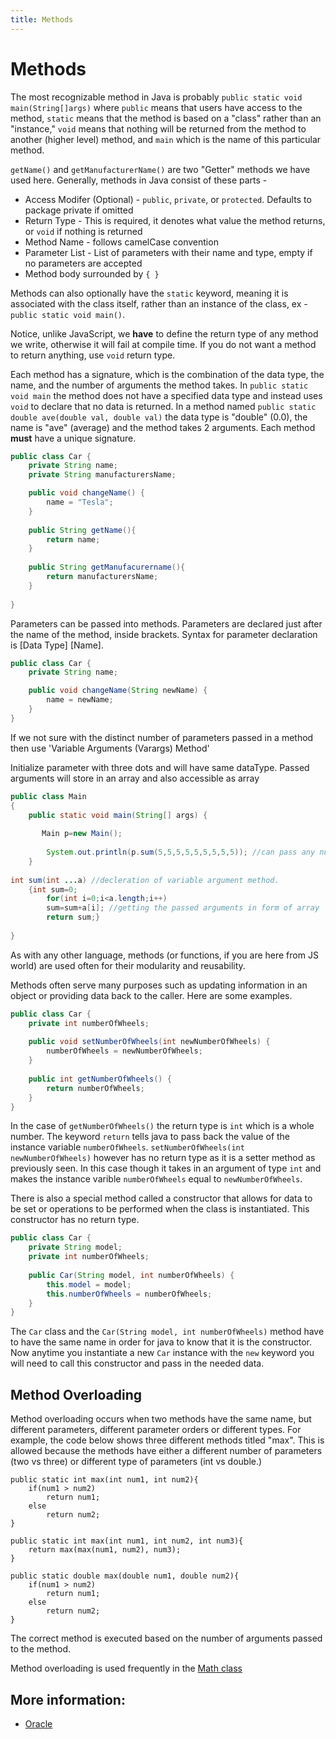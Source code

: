 ```yaml
---
title: Methods
---
```

# Methods
The most recognizable method in Java is probably `public static void main(String[]args)` where `public` means that users have access to the method, `static` means that the method is based on a "class" rather than an "instance," `void` means that nothing will be returned from the method to another (higher level) method, and `main` which is the name of this particular method.

`getName()` and `getManufacturerName()` are two "Getter" methods we have used here. Generally, methods in Java consist of these parts - 

* Access Modifer (Optional) - `public`, `private`, or `protected`. Defaults to package private if omitted
* Return Type - This is required, it denotes what value the method returns, or `void` if nothing is returned
* Method Name - follows camelCase convention
* Parameter List - List of parameters with their name and type, empty if no parameters are accepted
* Method body surrounded by `{ }`

Methods can also optionally have the `static` keyword, meaning it is associated with the class itself, rather than an instance of the class, ex - `public static void main()`.

Notice, unlike JavaScript, we **have** to define the return type of any method we write, otherwise it will fail at compile time. If you do not want a method to return anything, use `void` return type.

Each method has a signature, which is the combination of the data type, the name, and the number of arguments the method takes. In `public static void main` the method does not have a specified data type and instead uses `void` to declare that no data is returned. In a method named `public static double ave(double val, double val)` the data type is "double" (0.0), the name is "ave" (average) and the method takes 2 arguments. Each method **must** have a unique signature.

```java
public class Car {
    private String name;
    private String manufacturersName;

    public void changeName() {
        name = "Tesla";
    }
    
    public String getName(){
        return name;
    }
    
    public String getManufacurername(){
        return manufacturersName;
    }
    
}
```
Parameters can be passed into methods. Parameters are declared just after the name of the method, inside brackets.
Syntax for parameter declaration is [Data Type] [Name].
```java
public class Car {
    private String name;

    public void changeName(String newName) {
        name = newName;
    }
}
```
If we not sure with the distinct number of parameters passed in a method then use 'Variable Arguments (Varargs) Method'

Initialize parameter with three dots and will have same dataType.
Passed arguments will store in an array and also accessible as array 
```java
public class Main
{
	public static void main(String[] args) {
	   
       Main p=new Main();
		
        System.out.println(p.sum(5,5,5,5,5,5,5,5,5)); //can pass any number of argument.
	}
	
int sum(int ...a) //decleration of variable argument method.
	{int sum=0;
	    for(int i=0;i<a.length;i++)
	    sum=sum+a[i]; //getting the passed arguments in form of array
	    return sum;}
	
}
```

As with any other language, methods (or functions, if you are here from JS world) are used often for their modularity and reusability.

Methods often serve many purposes such as updating information in an object or providing data back to the caller. Here are some examples.

```java
public class Car {
    private int numberOfWheels;
    
    public void setNumberOfWheels(int newNumberOfWheels) {
        numberOfWheels = newNumberOfWheels;
    }
    
    public int getNumberOfWheels() {
        return numberOfWheels;
    }
}
```

In the case of `getNumberOfWheels()` the return type is `int` which is a whole number. The keyword `return` tells java to pass back the value of the instance variable `numberOfWheels`. `setNumberOfWheels(int newNumberOfWheels)` however has no return type as it is a setter method as previously seen. In this case though it takes in an argument of type `int` and makes the instance varible `numberOfWheels` equal to `newNumberOfWheels`.

There is also a special method called a constructor that allows for data to be set or operations to be performed when the class is instantiated. This constructor has no return type.

```java
public class Car {
    private String model;
    private int numberOfWheels;
    
    public Car(String model, int numberOfWheels) {
        this.model = model;
        this.numberOfWheels = numberOfWheels;
    }
}
```

The `Car` class and the `Car(String model, int numberOfWheels)` method have to have the same name in order for java to know that it is the constructor. Now anytime you instantiate a new `Car` instance with the `new` keyword you will need to call this constructor and pass in the needed data.

## Method Overloading
 
Method overloading occurs when two methods have the same name, but different parameters, different parameter orders or different types.  For example, the code below shows three different methods titled "max".  This is allowed because the methods have either a different number of parameters (two vs three) or different type of parameters (int vs double.)

```
public static int max(int num1, int num2){
    if(num1 > num2)
        return num1;
    else
        return num2;
}

public static int max(int num1, int num2, int num3){
    return max(max(num1, num2), num3);
}

public static double max(double num1, double num2){
    if(num1 > num2)
        return num1;
    else
        return num2;
}
```
The correct method is executed based on the number of arguments passed to the method.  

Method overloading is used frequently in the [Math class](https://docs.oracle.com/javase/8/docs/api/java/lang/Math.html)

## More information: 

* [Oracle](https://docs.oracle.com/javase/tutorial/java/javaOO/methods.html)
